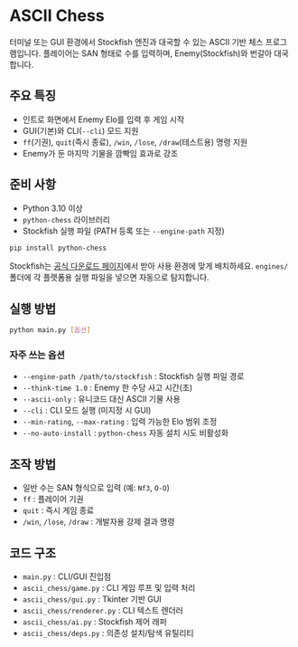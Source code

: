 # ASCII Chess

터미널 또는 GUI 환경에서 Stockfish 엔진과 대국할 수 있는 ASCII 기반 체스 프로그램입니다. 플레이어는 SAN 형태로 수를 입력하며, Enemy(Stockfish)와 번갈아 대국합니다.

## 주요 특징
- 인트로 화면에서 Enemy Elo를 입력 후 게임 시작
- GUI(기본)와 CLI(`--cli`) 모드 지원
- `ff`(기권), `quit`(즉시 종료), `/win`, `/lose`, `/draw`(테스트용) 명령 지원
- Enemy가 둔 마지막 기물을 깜빡임 효과로 강조

## 준비 사항
- Python 3.10 이상
- `python-chess` 라이브러리
- Stockfish 실행 파일 (PATH 등록 또는 `--engine-path` 지정)

```bash
pip install python-chess
```

Stockfish는 [공식 다운로드 페이지](https://stockfishchess.org/download/)에서 받아 사용 환경에 맞게 배치하세요. `engines/` 폴더에 각 플랫폼용 실행 파일을 넣으면 자동으로 탐지합니다.

## 실행 방법

```bash
python main.py [옵션]
```

### 자주 쓰는 옵션
- `--engine-path /path/to/stockfish` : Stockfish 실행 파일 경로
- `--think-time 1.0` : Enemy 한 수당 사고 시간(초)
- `--ascii-only` : 유니코드 대신 ASCII 기물 사용
- `--cli` : CLI 모드 실행 (미지정 시 GUI)
- `--min-rating`, `--max-rating` : 입력 가능한 Elo 범위 조정
- `--no-auto-install` : `python-chess` 자동 설치 시도 비활성화

## 조작 방법
- 일반 수는 SAN 형식으로 입력 (예: `Nf3`, `O-O`)
- `ff` : 플레이어 기권
- `quit` : 즉시 게임 종료
- `/win`, `/lose`, `/draw` : 개발자용 강제 결과 명령

## 코드 구조
- `main.py` : CLI/GUI 진입점
- `ascii_chess/game.py` : CLI 게임 루프 및 입력 처리
- `ascii_chess/gui.py` : Tkinter 기반 GUI
- `ascii_chess/renderer.py` : CLI 텍스트 렌더러
- `ascii_chess/ai.py` : Stockfish 제어 래퍼
- `ascii_chess/deps.py` : 의존성 설치/탐색 유틸리티

